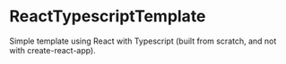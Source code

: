# ReactTypescriptTemplate
Simple template using React with Typescript (built from scratch, and not with create-react-app).
